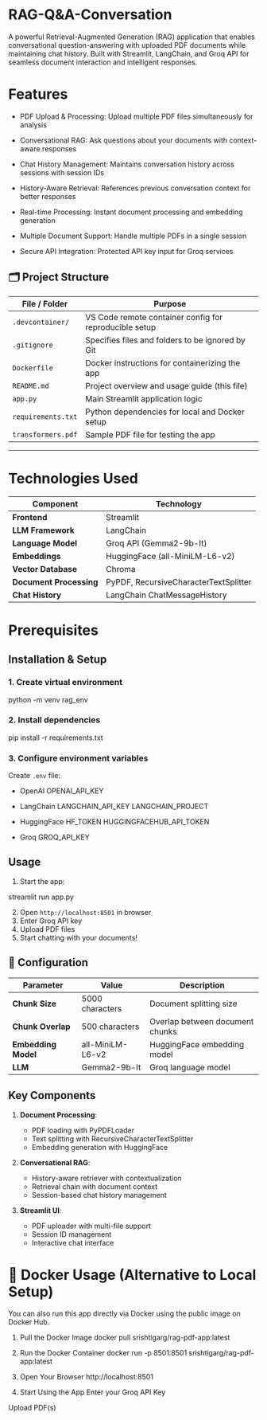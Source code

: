 # RAG-Q&A-Conversation

A powerful Retrieval-Augmented Generation (RAG) application that enables conversational question-answering with uploaded PDF documents while maintaining chat history. Built with Streamlit, LangChain, and Groq API for seamless document interaction and intelligent responses.


# Features
- PDF Upload & Processing: Upload multiple PDF files simultaneously for analysis

- Conversational RAG: Ask questions about your documents with context-aware responses

- Chat History Management: Maintains conversation history across sessions with session IDs

- History-Aware Retrieval: References previous conversation context for better responses

- Real-time Processing: Instant document processing and embedding generation

- Multiple Document Support: Handle multiple PDFs in a single session

- Secure API Integration: Protected API key input for Groq services

## 🗂️ Project Structure

| File / Folder         | Purpose                                                |
|-----------------------|--------------------------------------------------------|
| `.devcontainer/`      | VS Code remote container config for reproducible setup |
| `.gitignore`          | Specifies files and folders to be ignored by Git       |
| `Dockerfile`          | Docker instructions for containerizing the app         |
| `README.md`           | Project overview and usage guide (this file)           |
| `app.py`              | Main Streamlit application logic                       |
| `requirements.txt`    | Python dependencies for local and Docker setup         |
| `transformers.pdf`    | Sample PDF file for testing the app                    |

---

 # Technologies Used
 
 | Component              | Technology                        |
|------------------------|-----------------------------------|
| **Frontend**           | Streamlit                         |
| **LLM Framework**      | LangChain                         |
| **Language Model**     | Groq API (Gemma2-9b-It)           |
| **Embeddings**         | HuggingFace (all-MiniLM-L6-v2)    |
| **Vector Database**    | Chroma                            |
| **Document Processing**| PyPDF, RecursiveCharacterTextSplitter |
| **Chat History**       | LangChain ChatMessageHistory       |


# Prerequisites

##  Installation & Setup
### 1. Create virtual environment
python -m venv rag_env


### 2. Install dependencies
pip install -r requirements.txt


### 3. Configure environment variables
Create `.env` file:
- OpenAI
OPENAI_API_KEY

- LangChain
LANGCHAIN_API_KEY
LANGCHAIN_PROJECT

- HuggingFace
HF_TOKEN
HUGGINGFACEHUB_API_TOKEN

- Groq
GROQ_API_KEY

## Usage
1. Start the app:
   
streamlit run app.py

2. Open `http://localhost:8501` in browser
3. Enter Groq API key
4. Upload PDF files
5. Start chatting with your documents!

## 🔧 Configuration
| Parameter          | Value                          | Description                     |
|--------------------|--------------------------------|---------------------------------|
| **Chunk Size**     | 5000 characters               | Document splitting size         |
| **Chunk Overlap**  | 500 characters                | Overlap between document chunks |
| **Embedding Model**| all-MiniLM-L6-v2              | HuggingFace embedding model     |
| **LLM**            | Gemma2-9b-It                  | Groq language model             |

## Key Components
1. **Document Processing**:
   - PDF loading with PyPDFLoader
   - Text splitting with RecursiveCharacterTextSplitter
   - Embedding generation with HuggingFace

2. **Conversational RAG**:
   - History-aware retriever with contextualization
   - Retrieval chain with document context
   - Session-based chat history management

3. **Streamlit UI**:
   - PDF uploader with multi-file support
   - Session ID management
   - Interactive chat interface

# 🐳 Docker Usage (Alternative to Local Setup)
You can also run this app directly via Docker using the public image on Docker Hub.
1. Pull the Docker Image
   docker pull srishtigarg/rag-pdf-app:latest

2. Run the Docker Container
   docker run -p 8501:8501 srishtigarg/rag-pdf-app:latest

3. Open Your Browser
   http://localhost:8501

4. Start Using the App
  Enter your Groq API Key

  Upload PDF(s)

  











